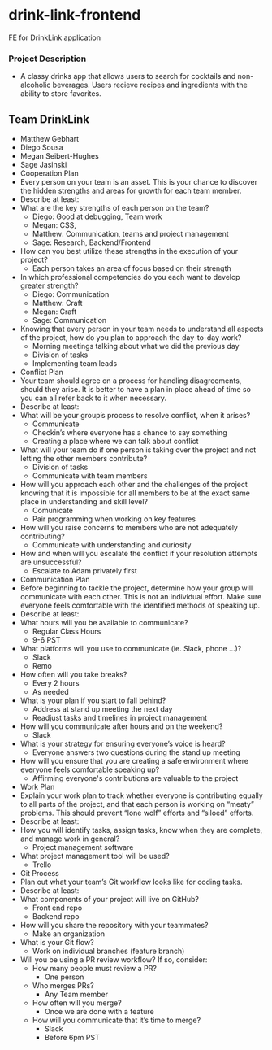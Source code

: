 # drink-link-frontend
FE for DrinkLink application

### Project Description

- A classy drinks app that allows users to search for cocktails and non-alcoholic beverages. Users recieve recipes and ingredients with the ability to store favorites.  

## Team DrinkLink

- Matthew Gebhart
- Diego Sousa
- Megan Seibert-Hughes
- Sage Jasinski
- Cooperation Plan
- Every person on your team is an asset. This is your chance to discover the hidden strengths and areas for growth for each team member.
- Describe at least:
- What are the key strengths of each person on the team?
    - Diego: Good at debugging, Team work
    - Megan: CSS, 
    - Matthew: Communication, teams and project management
    - Sage: Research, Backend/Frontend
- How can you best utilize these strengths in the execution of your project?
    - Each person takes an area of focus based on their strength
- In which professional competencies do you each want to develop greater strength?
    - Diego: Communication
    - Matthew: Craft
    - Megan: Craft
    - Sage: Communication
- Knowing that every person in your team needs to understand all aspects of the project, how do you plan to approach the day-to-day work?
    - Morning meetings talking about what we did the previous day
    - Division of tasks
    - Implementing team leads
- Conflict Plan
- Your team should agree on a process for handling disagreements, should they arise. It is better to have a plan in place ahead of time so you can all refer back to it when necessary.
- Describe at least:
- What will be your group’s process to resolve conflict, when it arises?
    - Communicate
    - Checkin’s where everyone has a chance to say something
    - Creating a place where we can talk about conflict
- What will your team do if one person is taking over the project and not letting the other members contribute?
    - Division of tasks
    - Communicate with team members
- How will you approach each other and the challenges of the project knowing that it is impossible for all members to be at the exact same place in understanding and skill level?
    - Comunicate
    - Pair programming when working on key features 
- How will you raise concerns to members who are not adequately contributing?
    - Communicate with understanding and curiosity
- How and when will you escalate the conflict if your resolution attempts are unsuccessful?
    - Escalate to Adam privately first
- Communication Plan
- Before beginning to tackle the project, determine how your group will communicate with each other. This is not an individual effort. Make sure everyone feels comfortable with the identified methods of speaking up.
- Describe at least:
- What hours will you be available to communicate?
    - Regular Class Hours
    - 9-6 PST
- What platforms will you use to communicate (ie. Slack, phone …)?
    - Slack
    - Remo
- How often will you take breaks?
    - Every 2 hours
    - As needed
- What is your plan if you start to fall behind?
    - Address at stand up meeting the next day
    - Readjust tasks and timelines in project management
- How will you communicate after hours and on the weekend?
    - Slack
- What is your strategy for ensuring everyone’s voice is heard?
    - Everyone answers two questions during the stand up meeting
- How will you ensure that you are creating a safe environment where everyone feels comfortable speaking up?
    - Affirming everyone's contributions are valuable to the project
- Work Plan
- Explain your work plan to track whether everyone is contributing equally to all parts of the project, and that each person is working on “meaty” problems. This should prevent “lone wolf” efforts and “siloed” efforts.
- Describe at least:
- How you will identify tasks, assign tasks, know when they are complete, and manage work in general?
    - Project management software
- What project management tool will be used?
    - Trello
- Git Process
- Plan out what your team’s Git workflow looks like for coding tasks.
- Describe at least:
- What components of your project will live on GitHub?
    - Front end repo
    - Backend repo
- How will you share the repository with your teammates?
    - Make an organization
- What is your Git flow?
    - Work on individual branches (feature branch)
- Will you be using a PR review workflow? If so, consider:
    - How many people must review a PR?
        - One person
    - Who merges PRs?
        - Any Team member
    - How often will you merge?
        - Once we are done with a feature
    - How will you communicate that it’s time to merge?
        - Slack
        - Before 6pm PST





